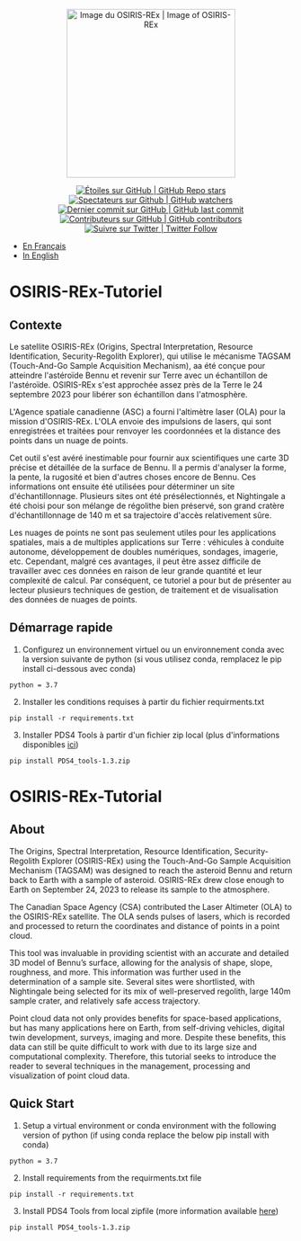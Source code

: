 <p align="center">
    <a href="https://www.asc-csa.gc.ca/eng/satellites/osiris-rex/">
        <img alt="Image du OSIRIS-REx | Image of OSIRIS-REx" src="https://www.asc-csa.gc.ca/images/recherche/tiles/6c7fb387-f186-4c89-9fc2-bb44ac049ac1.jpg" height="300">
        </a>
</p>

<p align="center">
    <a href="#stars">
        <img alt="Étoiles sur GitHub | GitHub Repo stars" src="https://img.shields.io/github/stars/asc-csa/OSIRIS-REx-Tutorial">
    </a>
    <a href="#watchers">
        <img alt="Spectateurs sur Github | GitHub watchers" src="https://img.shields.io/github/watchers/asc-csa/OSIRIS-REx-Tutorial">
    </a>
    <a href="https://github.com/asc-csa/OSIRIS-REx-Tutorial/commits/main">
        <img alt="Dernier commit sur GitHub | GitHub last commit" src="https://img.shields.io/github/last-commit/asc-csa/OSIRIS-REx-Tutorial">
    </a>
    <a href="https://github.com/asc-csa/OSIRIS-REx-Tutorial/graphs/contributors">
        <img alt="Contributeurs sur GitHub | GitHub contributors" src="https://img.shields.io/github/contributors/asc-csa/OSIRIS-REx-Tutorial">
    </a>
    <a href="https://twitter.com/intent/follow?screen_name=csa_asc">
        <img alt="Suivre sur Twitter | Twitter Follow" src="https://img.shields.io/twitter/follow/csa_asc?style=social">
    </a>
</p>

- [En Français](#OSIRIS-REx-Tutoriel)
- [In English](#OSIRIS-REx-Tutorial)

# OSIRIS-REx-Tutoriel

## Contexte

Le satellite OSIRIS-REx (Origins, Spectral Interpretation, Resource Identification, Security-Regolith Explorer), qui utilise le mécanisme TAGSAM (Touch-And-Go Sample Acquisition Mechanism), aa été conçue pour atteindre l'astéroïde Bennu et revenir sur Terre avec un échantillon de l'astéroïde. OSIRIS-REx s'est approchée assez près de la Terre le 24 septembre 2023 pour libérer son échantillon dans l'atmosphère.<br>

L'Agence spatiale canadienne (ASC) a fourni l'altimètre laser (OLA) pour la mission d'OSIRIS-REx. L'OLA envoie des impulsions de lasers, qui sont enregistrées et traitées pour renvoyer les coordonnées et la distance des points dans un nuage de points.<br>

Cet outil s'est avéré inestimable pour fournir aux scientifiques une carte 3D précise et détaillée de la surface de Bennu. Il a permis d'analyser la forme, la pente, la rugosité et bien d'autres choses encore de Bennu. Ces informations ont ensuite été utilisées pour déterminer un site d'échantillonnage. Plusieurs sites ont été présélectionnés, et Nightingale a été choisi pour son mélange de régolithe bien préservé, son grand cratère d'échantillonnage de 140 m et sa trajectoire d'accès relativement sûre.<br>

Les nuages de points ne sont pas seulement utiles pour les applications spatiales, mais a de multiples applications sur Terre : véhicules à conduite autonome, développement de doubles numériques, sondages, imagerie, etc. Cependant, malgré ces avantages, il peut être assez difficile de travailler avec ces données en raison de leur grande quantité et leur complexité de calcul. Par conséquent, ce tutoriel a pour but de présenter au lecteur plusieurs techniques de gestion, de traitement et de visualisation des données de nuages de points.  

## Démarrage rapide

1.	Configurez un environnement virtuel ou un environnement conda avec la version suivante de python (si vous utilisez conda, remplacez le pip install ci-dessous avec conda) 
```
python = 3.7
```
2. Installer les conditions requises à partir du fichier requirments.txt
```
pip install -r requirements.txt
```
3.  Installer PDS4 Tools à partir d'un fichier zip local (plus d'informations disponibles [ici](https://sbnwiki.astro.umd.edu/wiki/Python_PDS4_Tools#Installation))
```
pip install PDS4_tools-1.3.zip
```

# OSIRIS-REx-Tutorial

## About

The Origins, Spectral Interpretation, Resource Identification, Security-Regolith Explorer (OSIRIS-REx) using the Touch-And-Go Sample Acquisition Mechanism (TAGSAM) was designed to reach the asteroid Bennu and return back to Earth with a sample of asteroid. OSIRIS-REx drew close enough to Earth on September 24, 2023 to release its sample to the atmosphere.<br>

The Canadian Space Agency (CSA) contributed the Laser Altimeter (OLA) to the OSIRIS-REx satellite. The OLA sends pulses of lasers, which is recorded and processed to return the coordinates and distance of points in a point cloud.<br>

This tool was invaluable in providing scientist with an accurate and detailed 3D model of Bennu’s surface, allowing for the analysis of shape, slope, roughness, and more. This information was further used in the determination of a sample site. Several sites were shortlisted, with Nightingale being selected for its mix of well-preserved regolith, large 140m sample crater, and relatively safe access trajectory.<br>

Point cloud data not only provides benefits for space-based applications, but has many applications here on Earth, from self-driving vehicles, digital twin development, surveys, imaging and more. Despite these benefits, this data can still be quite difficult to work with due to its large size and computational complexity. Therefore, this tutorial seeks to introduce the reader to several techniques in the management, processing and visualization of point cloud data.  

## Quick Start

1.	Setup a virtual environment or conda environment with the following version of python (if using conda replace the below pip install with conda) 
```
python = 3.7
```
2.  Install requirements from the requirments.txt file 
```
pip install -r requirements.txt
```
3.  Install PDS4 Tools from local zipfile (more information available [here](https://sbnwiki.astro.umd.edu/wiki/Python_PDS4_Tools#Installation))
```
pip install PDS4_tools-1.3.zip
```
